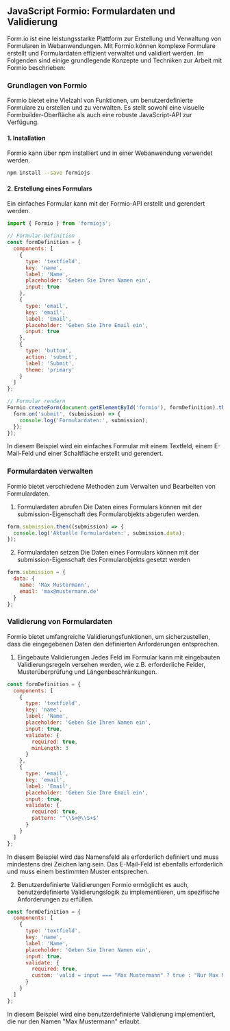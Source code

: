 ## JavaScript Formio: Formulardaten und Validierung

Form.io ist eine leistungsstarke Plattform zur Erstellung und Verwaltung von Formularen in Webanwendungen. Mit Formio können komplexe Formulare erstellt und Formulardaten effizient verwaltet und validiert werden. Im Folgenden sind einige grundlegende Konzepte und Techniken zur Arbeit mit Formio beschrieben:

### Grundlagen von Formio

Formio bietet eine Vielzahl von Funktionen, um benutzerdefinierte Formulare zu erstellen und zu verwalten. Es stellt sowohl eine visuelle Formbuilder-Oberfläche als auch eine robuste JavaScript-API zur Verfügung.

#### 1. Installation

Formio kann über npm installiert und in einer Webanwendung verwendet werden.

```bash
npm install --save formiojs
```

#### 2. Erstellung eines Formulars
Ein einfaches Formular kann mit der Formio-API erstellt und gerendert werden.

```javascript
import { Formio } from 'formiojs';

// Formular-Definition
const formDefinition = {
  components: [
    {
      type: 'textfield',
      key: 'name',
      label: 'Name',
      placeholder: 'Geben Sie Ihren Namen ein',
      input: true
    },
    {
      type: 'email',
      key: 'email',
      label: 'Email',
      placeholder: 'Geben Sie Ihre Email ein',
      input: true
    },
    {
      type: 'button',
      action: 'submit',
      label: 'Submit',
      theme: 'primary'
    }
  ]
};

// Formular rendern
Formio.createForm(document.getElementById('formio'), formDefinition).then((form) => {
  form.on('submit', (submission) => {
    console.log('Formulardaten:', submission);
  });
});

```

In diesem Beispiel wird ein einfaches Formular mit einem Textfeld, einem E-Mail-Feld und einer Schaltfläche erstellt und gerendert.

### Formulardaten verwalten
Formio bietet verschiedene Methoden zum Verwalten und Bearbeiten von Formulardaten.

1. Formulardaten abrufen
Die Daten eines Formulars können mit der submission-Eigenschaft des Formularobjekts abgerufen werden.

```javascript
form.submission.then((submission) => {
  console.log('Aktuelle Formulardaten:', submission.data);
});
```

2. Formulardaten setzen
Die Daten eines Formulars können mit der submission-Eigenschaft des Formularobjekts gesetzt werden

```javascript
form.submission = {
  data: {
    name: 'Max Mustermann',
    email: 'max@mustermann.de'
  }
};
```

### Validierung von Formulardaten
Formio bietet umfangreiche Validierungsfunktionen, um sicherzustellen, dass die eingegebenen Daten den definierten Anforderungen entsprechen.

1. Eingebaute Validierungen
Jedes Feld im Formular kann mit eingebauten Validierungsregeln versehen werden, wie z.B. erforderliche Felder, Musterüberprüfung und Längenbeschränkungen.

```javascript
const formDefinition = {
  components: [
    {
      type: 'textfield',
      key: 'name',
      label: 'Name',
      placeholder: 'Geben Sie Ihren Namen ein',
      input: true,
      validate: {
        required: true,
        minLength: 3
      }
    },
    {
      type: 'email',
      key: 'email',
      label: 'Email',
      placeholder: 'Geben Sie Ihre Email ein',
      input: true,
      validate: {
        required: true,
        pattern: '^\\S+@\\S+$'
      }
    }
  ]
};
```

In diesem Beispiel wird das Namensfeld als erforderlich definiert und muss mindestens drei Zeichen lang sein. Das E-Mail-Feld ist ebenfalls erforderlich und muss einem bestimmten Muster entsprechen.

2. Benutzerdefinierte Validierungen
Formio ermöglicht es auch, benutzerdefinierte Validierungslogik zu implementieren, um spezifische Anforderungen zu erfüllen.

```javascript
const formDefinition = {
  components: [
    {
      type: 'textfield',
      key: 'name',
      label: 'Name',
      placeholder: 'Geben Sie Ihren Namen ein',
      input: true,
      validate: {
        required: true,
        custom: 'valid = input === "Max Mustermann" ? true : "Nur Max Mustermann ist erlaubt";'
      }
    }
  ]
};
```

In diesem Beispiel wird eine benutzerdefinierte Validierung implementiert, die nur den Namen "Max Mustermann" erlaubt.